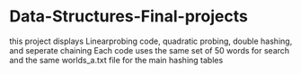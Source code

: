 # Data-Structures-Final-projects
this project displays Linearprobing code, quadratic probing, double hashing, and seperate chaining
Each code uses the same set of 50 words for search and the same worlds_a.txt file for the main hashing tables

